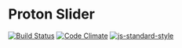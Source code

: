 # Proton Slider

[![Build Status](https://travis-ci.org/gsantiago/proton-slider.svg?branch=master)](https://travis-ci.org/gsantiago/proton-slider)
[![Code Climate](https://codeclimate.com/github/gsantiago/proton-slider/badges/gpa.svg)](https://codeclimate.com/github/gsantiago/proton-slider)
[![js-standard-style](https://img.shields.io/badge/code%20style-standard-brightgreen.svg?style=flat)](https://github.com/feross/standard)
